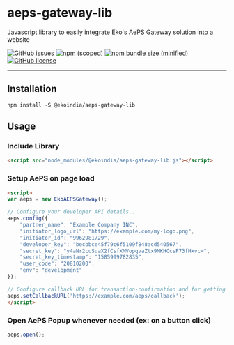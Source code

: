 # aeps-gateway-lib
Javascript library to easily integrate Eko's AePS Gateway solution into a website

[![GitHub issues](https://img.shields.io/github/issues/ekoindia/aeps-gateway-lib)](https://github.com/ekoindia/aeps-gateway-lib/issues)  [![npm (scoped)](https://img.shields.io/npm/v/@ekoindia/aeps-gateway-lib)](https://github.com/ekoindia/aeps-gateway-lib)  [![npm bundle size (minified)](https://img.shields.io/bundlephobia/min/@ekoindia/aeps-gateway-lib)](https://github.com/ekoindia/aeps-gateway-lib)  [![GitHub license](https://img.shields.io/github/license/ekoindia/aeps-gateway-lib)](https://github.com/ekoindia/aeps-gateway-lib/blob/master/LICENSE)

---

## Installation

  `npm install -S @ekoindia/aeps-gateway-lib`

## Usage

### Include Library
```html
<script src="node_modules/@ekoindia/aeps-gateway-lib.js"></script>
```

### Setup AePS on page load
```html
<script>
var aeps = new EkoAEPSGateway();

// Configure your developer API details...
aeps.config({
	"partner_name": "Example Company INC",
	"initiator_logo_url": "https://example.com/my-logo.png",
	"initiator_id": "9962981729",
	"developer_key": "becbbce45f79c6f5109f848acd540567",
	"secret_key": "y4aNr2cuSuaX2fCsfXMVopqvaZtx9MKHCcsF73fHxvc=",
	"secret_key_timestamp": "1585999782835",
	"user_code": "20810200",
	"env": "development"
});

// Configure callback URL for transaction-confirmation and for getting final result...
aeps.setCallbackURL('https://example.com/aeps/callback');
</script>
```

### Open AePS Popup whenever needed (ex: on a button click)
```javascript
aeps.open();
```
